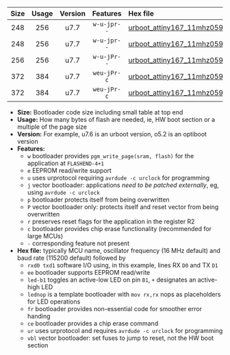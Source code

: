 |Size|Usage|Version|Features|Hex file|
|:-:|:-:|:-:|:-:|:--|
|248|256|u7.7|`w-u-jpr--`|[urboot_attiny167_11mhz0592_57600bps_rxb6_txb3_led+b1_ur_vbl.hex](https://raw.githubusercontent.com/stefanrueger/urboot.hex/main/mcus/attiny167/fcpu_11mhz0592/57600_bps/urboot_attiny167_11mhz0592_57600bps_rxb6_txb3_led+b1_ur_vbl.hex)|
|248|256|u7.7|`w-u-jpr--`|[urboot_attiny167_11mhz0592_57600bps_rxb6_txb3_lednop_ur_vbl.hex](https://raw.githubusercontent.com/stefanrueger/urboot.hex/main/mcus/attiny167/fcpu_11mhz0592/57600_bps/urboot_attiny167_11mhz0592_57600bps_rxb6_txb3_lednop_ur_vbl.hex)|
|256|256|u7.7|`w-u-jPr--`|[urboot_attiny167_11mhz0592_57600bps_rxb6_txb3_ur_vbl.hex](https://raw.githubusercontent.com/stefanrueger/urboot.hex/main/mcus/attiny167/fcpu_11mhz0592/57600_bps/urboot_attiny167_11mhz0592_57600bps_rxb6_txb3_ur_vbl.hex)|
|372|384|u7.7|`weu-jPr-c`|[urboot_attiny167_11mhz0592_57600bps_rxb6_txb3_ee_led+b1_fr_ce_ur_vbl.hex](https://raw.githubusercontent.com/stefanrueger/urboot.hex/main/mcus/attiny167/fcpu_11mhz0592/57600_bps/urboot_attiny167_11mhz0592_57600bps_rxb6_txb3_ee_led+b1_fr_ce_ur_vbl.hex)|
|372|384|u7.7|`weu-jPr-c`|[urboot_attiny167_11mhz0592_57600bps_rxb6_txb3_ee_lednop_fr_ce_ur_vbl.hex](https://raw.githubusercontent.com/stefanrueger/urboot.hex/main/mcus/attiny167/fcpu_11mhz0592/57600_bps/urboot_attiny167_11mhz0592_57600bps_rxb6_txb3_ee_lednop_fr_ce_ur_vbl.hex)|

- **Size:** Bootloader code size including small table at top end
- **Usage:** How many bytes of flash are needed, ie, HW boot section or a multiple of the page size
- **Version:** For example, u7.6 is an urboot version, o5.2 is an optiboot version
- **Features:**
  + `w` bootloader provides `pgm_write_page(sram, flash)` for the application at `FLASHEND-4+1`
  + `e` EEPROM read/write support
  + `u` uses urprotocol requiring `avrdude -c urclock` for programming
  + `j` vector bootloader: applications *need to be patched externally*, eg, using `avrdude -c urclock`
  + `p` bootloader protects itself from being overwritten
  + `P` vector bootloader only: protects itself and reset vector from being overwritten
  + `r` preserves reset flags for the application in the register R2
  + `c` bootloader provides chip erase functionality (recommended for large MCUs)
  + `-` corresponding feature not present
- **Hex file:** typically MCU name, oscillator frequency (16 MHz default) and baud rate (115200 default) followed by
  + `rxd0 txd1` software I/O using, in this example, lines RX `D0` and TX `D1`
  + `ee` bootloader supports EEPROM read/write
  + `led-b1` toggles an active-low LED on pin `B1`, `+` designates an active-high LED
  + `lednop` is a template bootloader with `mov rx,rx` nops as placeholders for LED operations
  + `fr` bootloader provides non-essential code for smoother error handing
  + `ce` bootloader provides a chip erase command
  + `ur` uses urprotocol and requires `avrdude -c urclock` for programming
  + `vbl` vector bootloader: set fuses to jump to reset, not the HW boot section
